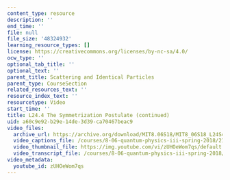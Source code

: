 ```yaml
---
content_type: resource
description: ''
end_time: ''
file: null
file_size: '48324932'
learning_resource_types: []
license: https://creativecommons.org/licenses/by-nc-sa/4.0/
ocw_type: ''
optional_tab_title: ''
optional_text: ''
parent_title: Scattering and Identical Particles
parent_type: CourseSection
related_resources_text: ''
resource_index_text: ''
resourcetype: Video
start_time: ''
title: L24.4 The Symmetrization Postulate (continued)
uid: a60c9e92-b29e-14de-3d39-ca70467beac9
video_files:
  archive_url: https://archive.org/download/MIT8.06S18/MIT8_06S18_L24S4_300k.mp4
  video_captions_file: /courses/8-06-quantum-physics-iii-spring-2018/21ed19fbe0e756ec9a1ad039dfe2ff1d_zUHOeWom7qs.vtt
  video_thumbnail_file: https://img.youtube.com/vi/zUHOeWom7qs/default.jpg
  video_transcript_file: /courses/8-06-quantum-physics-iii-spring-2018/5af53af3903528054b949a2e4263ee04_zUHOeWom7qs.pdf
video_metadata:
  youtube_id: zUHOeWom7qs
---
```

